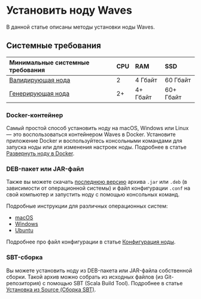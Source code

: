# Установить ноду Waves

В данной статье описаны методы установки ноды Waves.

## Системные требования

| Минимальные системные требования | CPU | RAM | SSD |
| :--- | :--- | :--- | :--- |
|[Валидирующая нода](/ru/blockchain/node/validating-node) | 2 | 4 Гбайт | 60 Гбайт |
|[Генерирующая нода](/ru/blockchain/node/mining-node) | 2+ | 4+ Гбайт | 60+ Гбайт |

### Docker-контейнер

Самый простой способ установить ноду на macOS, Windows или Linux — это воспользоваться контейнером Waves в Docker. Установите приложение Docker и воспользуйтесь консольными командами для запуска ноды или для изменения настроек ноды. Подробнее в статье [Развернуть ноду в Docker](/ru/waves-node/waves-node-in-docker).

### DEB-пакет или JAR-файл

Также вы можете скачать [последнюю версию](https://github.com/wavesplatform/Waves/releases) архива `.jar` или `.deb` (в зависимости от операционной системы) и файл конфигурации `.conf` на свой компьютер и запустить ноду с помощью консольных команд.

Подробные инструкции для различных операционных систем:

* [macOS](/ru/waves-node/how-to-install-a-node/on-mac)
* [Windows](/ru/waves-node/how-to-install-a-node/on-windows)
* [Ubuntu](/ru/waves-node/how-to-install-a-node/on-ubuntu)

Подробнее про файл конфигурации в статье [Конфигурация ноды](/ru/waves-node/node-configuration).

### SBT-сборка

Вы можете установить ноду из DEB-пакета или JAR-файла собственной сборки. Такой архив можно собрать из исходных файлов (из Git-репозитория) с помощью SBT (Scala Build Tool). Подробнее в статье [Установка из Source (Сборка SBT)](/ru/waves-node/how-to-build-and-test-a-node).
